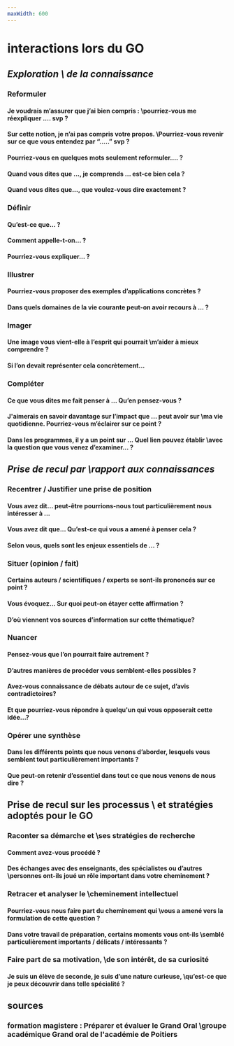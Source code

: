 ```yaml
---
maxWidth: 600
---
```


# interactions lors du GO <!--fold-->

## *Exploration \\ de la connaissance* <!--fold-->

### Reformuler <!--fold-->
####  Je voudrais m’assurer que j’ai bien compris : \\pourriez-vous me réexpliquer .... svp ?
#### Sur cette notion, je n’ai pas compris votre propos. \\Pourriez-vous revenir sur ce que vous entendez par “.....” svp ?
#### Pourriez-vous en quelques mots seulement reformuler.... ?
#### Quand vous dites que ..., je comprends ... est-ce bien cela ?
#### Quand vous dites que..., que voulez-vous dire exactement ?

### Définir <!--fold-->
#### Qu’est-ce que... ?
#### Comment appelle-t-on... ?
#### Pourriez-vous expliquer... ?

### Illustrer <!--fold-->
#### Pourriez-vous proposer des exemples d’applications concrètes ?
#### Dans quels domaines de la vie courante peut-on avoir recours à ... ?

### Imager <!--fold-->
#### Une image vous vient-elle à l’esprit qui pourrait \\m’aider à mieux comprendre ?
####  Si l’on devait représenter cela concrètement...

### Compléter <!--fold-->
#### Ce que vous dites me fait penser à ... Qu’en pensez-vous ?
#### J'aimerais en savoir davantage sur l’impact que ... peut avoir sur \\ma vie quotidienne. Pourriez-vous m’éclairer sur ce point ?
#### Dans les programmes, il y a un point sur ... Quel lien pouvez établir \\avec la question que vous venez d’examiner... ?


## *Prise de recul par \\rapport aux connaissances* <!--fold-->

### Recentrer / Justifier une prise de position <!--fold-->

#### Vous avez dit... peut-être pourrions-nous tout particulièrement nous intéresser à ...
#### Vous avez dit que... Qu’est-ce qui vous a amené à penser cela ?
#### Selon vous, quels sont les enjeux essentiels de ... ?

### Situer (opinion / fait) <!--fold-->
#### Certains auteurs / scientifiques / experts se sont-ils prononcés sur ce point ?
#### Vous évoquez... Sur quoi peut-on étayer cette affirmation ?
#### D’où viennent vos sources d’information sur cette thématique?

### Nuancer <!--fold-->
#### Pensez-vous que l’on pourrait faire autrement ?
#### D’autres manières de procéder vous semblent-elles possibles ?
#### Avez-vous connaissance de débats autour de ce sujet, d’avis contradictoires?
#### Et que pourriez-vous répondre à quelqu'un qui vous opposerait cette idée...?

### Opérer une synthèse <!--fold-->
#### Dans les différents points que nous venons d’aborder, lesquels vous semblent tout particulièrement importants ?
#### Que peut-on retenir d’essentiel dans tout ce que nous venons de nous dire ?

## Prise de recul sur les processus \\ et stratégies adoptés pour le GO <!--fold-->
### Raconter sa démarche et \\ses stratégies de recherche <!--fold-->
#### Comment avez-vous procédé ?
#### Des échanges avec des enseignants, des spécialistes ou d’autres \\personnes ont-ils joué un rôle important dans votre cheminement ?

### Retracer et analyser le \\cheminement intellectuel <!--fold-->

#### Pourriez-vous nous faire part du cheminement qui \\vous a amené vers la formulation de cette question ?
#### Dans votre travail de préparation, certains moments vous ont-ils \\semblé particulièrement importants / délicats / intéressants ?

### Faire part de sa motivation, \\de son intérêt, de sa curiosité <!--fold-->
#### Je suis un élève de seconde, je suis d’une nature curieuse, \\qu’est-ce que je peux découvrir dans telle spécialité ?

## sources  <!--fold-->
### formation magistere : Préparer et évaluer le Grand Oral \\groupe académique Grand oral de l'académie de Poitiers
